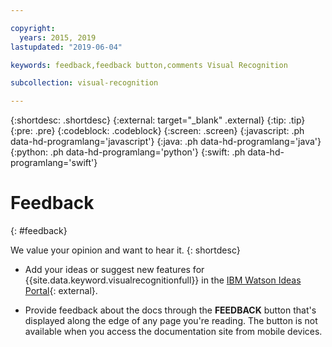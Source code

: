 ```yaml
---

copyright:
  years: 2015, 2019
lastupdated: "2019-06-04"

keywords: feedback,feedback button,comments Visual Recognition

subcollection: visual-recognition

---
```


{:shortdesc: .shortdesc}
{:external: target="_blank" .external}
{:tip: .tip}
{:pre: .pre}
{:codeblock: .codeblock}
{:screen: .screen}
{:javascript: .ph data-hd-programlang='javascript'}
{:java: .ph data-hd-programlang='java'}
{:python: .ph data-hd-programlang='python'}
{:swift: .ph data-hd-programlang='swift'}

# Feedback
{: #feedback}

We value your opinion and want to hear it.
{: shortdesc}

- Add your ideas or suggest new features for {{site.data.keyword.visualrecognitionfull}} in the [IBM Watson Ideas Portal](https://ibm-watson.ideas.aha.io/?project=VISION){: external}.

- Provide feedback about the docs through the **FEEDBACK** button that's displayed along the edge of any page you're reading. The button is not available when you access the documentation site from mobile devices.
